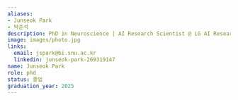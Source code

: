 ```yaml
---
aliases:
- Junseok Park
- 박준석
description: PhD in Neuroscience | AI Research Scientist @ LG AI Research, Data Intelligence Team
image: images/photo.jpg
links:
  email: jspark@bi.snu.ac.kr
  linkedin: junseok-park-269319147
name: Junseok Park
role: phd
status: 졸업
graduation_year: 2025
---
```

